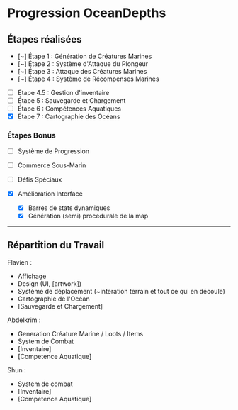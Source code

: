 # Progression OceanDepths

## Étapes réalisées
- [~] Étape 1   : Génération de Créatures Marines
- [~] Étape 2   : Système d'Attaque du Plongeur
- [~] Étape 3   : Attaque des Créatures Marines
- [~] Étape 4   : Système de Récompenses Marines
- [ ] Étape 4.5 : Gestion d'inventaire
- [ ] Étape 5   : Sauvegarde et Chargement
- [ ] Étape 6   : Compétences Aquatiques
- [X] Étape 7   : Cartographie des Océans

### Étapes Bonus
- [ ] Système de Progression
- [ ] Commerce Sous-Marin
- [ ] Défis Spéciaux

- [X] Amélioration Interface
  - [X] Barres de stats dynamiques
  - [X] Génération (semi) procedurale de la map

---

## Répartition du Travail

Flavien : 
- Affichage
- Design (UI, [artwork])
- Système de déplacement (~interation terrain et tout ce qui en découle)
- Cartographie de l'Océan
- [Sauvegarde et Chargement]

Abdelkrim : 
- Generation Créature Marine / Loots / Items
- System de Combat
- [Inventaire]
- [Competence Aquatique]

Shun : 
- System de combat
- [Inventaire]
- [Competence Aquatique]